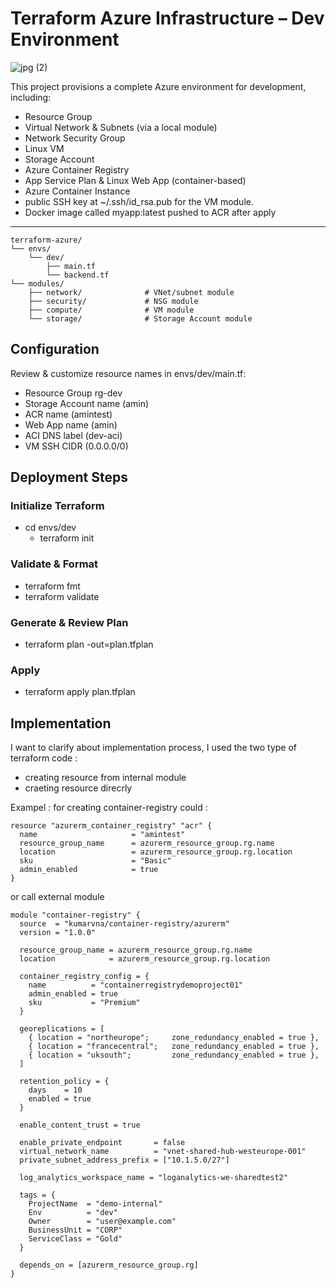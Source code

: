 # Terraform Azure Infrastructure – Dev Environment

   ![jpg (2)](https://github.com/user-attachments/assets/5cc28973-e54e-43a9-adfb-098f5080f838)



This project provisions a complete Azure environment for development, including:

- Resource Group  
- Virtual Network & Subnets (via a local module)  
- Network Security Group  
- Linux VM  
- Storage Account  
- Azure Container Registry  
- App Service Plan & Linux Web App (container-based)  
- Azure Container Instance  
- public SSH key at ~/.ssh/id_rsa.pub for the VM module.
- Docker image called myapp:latest pushed to ACR after apply

---


```
terraform-azure/
└── envs/
    └── dev/
        ├── main.tf            
        └── backend.tf        
└── modules/
    ├── network/              # VNet/subnet module
    ├── security/             # NSG module
    ├── compute/              # VM module
    └── storage/              # Storage Account module

```

## Configuration
Review & customize resource names in envs/dev/main.tf:

- Resource Group rg-dev
- Storage Account name (amin)
- ACR name (amintest)
- Web App name (amin)
- ACI DNS label (dev-aci)
- VM SSH CIDR (0.0.0.0/0)


## Deployment Steps

### Initialize Terraform
- cd envs/dev
     - terraform init

### Validate & Format

- terraform fmt 
- terraform validate

### Generate & Review Plan

- terraform plan -out=plan.tfplan

### Apply

- terraform apply plan.tfplan


## Implementation 
I want to clarify about implementation process, I used the two type of terraform code : 
- creating resource from internal module
- craeting resource direcrly

Exampel : for creating container-registry could : 
```
resource "azurerm_container_registry" "acr" {
  name                     = "amintest"               
  resource_group_name      = azurerm_resource_group.rg.name
  location                 = azurerm_resource_group.rg.location
  sku                      = "Basic"
  admin_enabled            = true
}  
```
or call external module 
```
module "container-registry" {
  source  = "kumarvna/container-registry/azurerm"
  version = "1.0.0"

  resource_group_name = azurerm_resource_group.rg.name
  location            = azurerm_resource_group.rg.location

  container_registry_config = {
    name          = "containerregistrydemoproject01"
    admin_enabled = true
    sku           = "Premium"
  }

  georeplications = [
    { location = "northeurope";     zone_redundancy_enabled = true },
    { location = "francecentral";   zone_redundancy_enabled = true },
    { location = "uksouth";         zone_redundancy_enabled = true },
  ]

  retention_policy = {
    days    = 10
    enabled = true
  }

  enable_content_trust = true

  enable_private_endpoint       = false
  virtual_network_name          = "vnet-shared-hub-westeurope-001"
  private_subnet_address_prefix = ["10.1.5.0/27"]

  log_analytics_workspace_name = "loganalytics-we-sharedtest2"

  tags = {
    ProjectName  = "demo-internal"
    Env          = "dev"
    Owner        = "user@example.com"
    BusinessUnit = "CORP"
    ServiceClass = "Gold"
  }

  depends_on = [azurerm_resource_group.rg]
}
```


